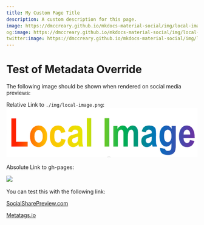 ```yaml
---
title: My Custom Page Title
description: A custom description for this page.
image: https://dmccreary.github.io/mkdocs-material-social/img/local-image.png  # relative to site root
og:image: https://dmccreary.github.io/mkdocs-material-social/img/local-image.png  # optional redundancy
twitter:image: https://dmccreary.github.io/mkdocs-material-social/img/local-image.png  # optional
---
```


# Test of Metadata Override

The following image should be shown when rendered on social media previews:

Relative Link to ```./img/local-image.png```:
![](./img/local-image.png)

Absolute Link to gh-pages:

![](https://dmccreary.github.io/mkdocs-material-social/img/local-image.png)

You can test this with the following link:

[SocialSharePreview.com](https://socialsharepreview.com/?url=https://dmccreary.github.io/mkdocs-material-social/metadata-override-test/)

[Metatags.io](https://metatags.io/)